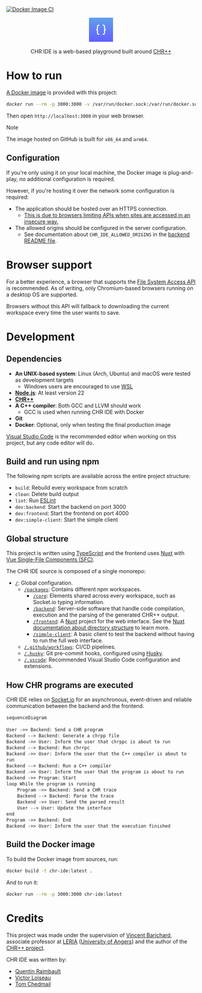 [![Docker Image CI](https://github.com/ttcchhmm/chr-ide/actions/workflows/docker-image.yml/badge.svg?branch=main)](https://github.com/ttcchhmm/chr-ide/actions/workflows/docker-image.yml)

<p align="center">
    <img src='packages/frontend/public/logo.png' with="64" height="64">

<center>CHR IDE is a web-based playground built around <a href="https://gitlab.com/vynce/chrpp">CHR++</a></center>
</p>

# How to run
[A Docker image](https://github.com/users/ttcchhmm/packages/container/package/chr-ide) is provided with this project:
```bash
docker run --rm -p 3000:3000 -v /var/run/docker.sock:/var/run/docker.sock ghcr.io/ttcchhmm/chr-ide:latest
```

Then open `http://localhost:3000` in your web browser.

> [!NOTE]
> The image hosted on GitHub is built for `x86_64` and `arm64`.

## Configuration
If you're only using it on your local machine, the Docker image is plug-and-play, no additional configuration is required.

However, if you're hosting it over the network some configuration is required:
- The application should be hosted over an HTTPS connection.
  - [This is due to browsers limiting APIs when sites are accessed in an insecure way.](https://developer.mozilla.org/en-US/docs/Web/Security/Secure_Contexts)
- The allowed origins should be configured in the server configuration.
  - See documentation about `CHR_IDE_ALLOWED_ORIGINS` in the [backend README file](packages/backend/README.md#configuration).

# Browser support
For a better experience, a browser that supports the [File System Access API](https://caniuse.com/native-filesystem-api) is recommended. As of writing, only Chromium-based browsers running on a desktop OS are supported.

Browsers without this API will fallback to downloading the current workspace every time the user wants to save.

# Development
## Dependencies
- **An UNIX-based system**: Linux (Arch, Ubuntu) and macOS were tested as development targets
  - Windows users are encouraged to use [WSL](https://learn.microsoft.com/en-us/windows/wsl/about)
- [**Node.js**](https://nodejs.org): At least version 22
- **[CHR++](https://gitlab.com/vynce/chrpp)**
- **A C++ compiler**: Both GCC and LLVM should work
  - GCC is used when running CHR IDE with Docker
- **Git**
- **Docker**: Optional, only when testing the final production image

[Visual Studio Code](https://code.visualstudio.com/) is the recommended editor when working on this project, but any code editor will do.

## Build and run using npm
The following npm scripts are available across the entire project structure:
- `build`: Rebuild every workspace from scratch
- `clean`: Delete build output
- `lint`: Run [ESLint](https://eslint.org/)
- `dev:backend`: Start the backend on port 3000
- `dev:frontend`: Start the frontend on port 4000
- `dev:simple-client`: Start the simple client

## Global structure
This project is written using [TypeScript](https://www.typescriptlang.org/) and the frontend uses [Nuxt](https://nuxt.com) with [Vue Single-File Components (SFC)](https://vuejs.org/guide/scaling-up/sfc.html).

The CHR IDE source is composed of a single monorepo:
- [`/`](/): Global configuration.
  - [`/packages`](packages): Contains different npm workspaces.
    - [`/core`](packages/core): Elements shared across every workspace, such as Socket.io typing information.
    - [`/backend`](packages/backend/): Server-side software that handle code compilation, execution and the parsing of the generated CHR++ output.
    - [`/frontend`](packages/backend/): A [Nuxt](https://nuxt.com) project for the web interface. See the [Nuxt documentation about directory structure](https://nuxt.com/docs/guide/directory-structure/app) to learn more.
    - [`/simple-client`](packages/simple-client/): A basic client to test the backend without having to run the full web interface.
  - [`/.github/workflows`](.github/workflows/): CI/CD pipelines.
  - [`/.husky`](.husky): Git pre-commit hooks, configured using [Husky](https://typicode.github.io/husky/).
  - [`/.vscode`](.vscode): Recommended Visual Studio Code configuration and extensions.

## How CHR programs are executed
CHR IDE relies on [Socket.io](https://socket.io/) for an asynchronous, event-driven and reliable communication between the backend and the frontend.

```mermaid
sequenceDiagram

User ->> Backend: Send a CHR program
Backend --> Backend: Generate a chrpp file
Backend ->> User: Inform the user that chrppc is about to run
Backend --> Backend: Run chrrpc
Backend ->> User: Inform the user that the C++ compiler is about to run
Backend --> Backend: Run a C++ compiler
Backend ->> User: Inform the user that the program is about to run
Backend ->> Program: Start
loop While the program is running
    Program ->> Backend: Send a CHR trace
    Backend --> Backend: Parse the trace
    Backend ->> User: Send the parsed result
    User --> User: Update the interface
end
Program ->> Backend: End
Backend ->> User: Inform the user that the execution finished
```

## Build the Docker image
To build the Docker image from sources, run:
```bash
docker build -t chr-ide:latest .
```

And to run it:
```bash
docker run --rm -p 3000:3000 chr-ide:latest
```

# Credits
This project was made under the supervision of [Vincent Barichard](https://gitlab.com/vynce), associate professor at [LERIA](https://leria.univ-angers.fr/) ([University of Angers](https://univ-angers.fr)) and the author of the [CHR++ project](https://gitlab.com/vynce/chrpp).

CHR IDE was written by:
- [Quentin Raimbault](https://github.com/Qraim)
- [Victor Loiseau](https://github.com/Gyrehio/)
- [Tom Chedmail](https://github.com/ttcchhmm)
